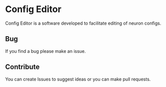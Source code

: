 # Config Editor 

Config Editor is a software developed to facilitate editing of neuron configs.

## Bug

If you find a bug please make an issue.

## Contribute

You can create Issues to suggest ideas or you can make pull requests.
